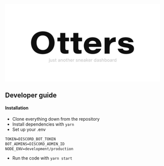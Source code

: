![Otters logo](./docs/otters.jpg)

## Developer guide
#### Installation
- Clone everything down from the repository
- Install dependencies with `yarn`
- Set up your .env
```.dotenv
TOKEN=DISCORD_BOT_TOKEN
BOT_ADMINS=DISCORD_ADMIN_ID
NODE_ENV=development/production
```
- Run the code with `yarn start`
